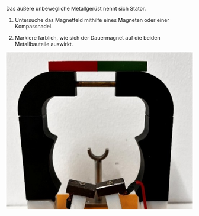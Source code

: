 Das äußere unbewegliche Metallgerüst nennt sich Stator.

1) Untersuche das Magnetfeld mithilfe eines Magneten oder einer Kompassnadel.

2) Markiere farblich, wie sich der Dauermagnet auf die beiden Metallbauteile auswirkt.

![Stator](images/Bild1.jpg)
